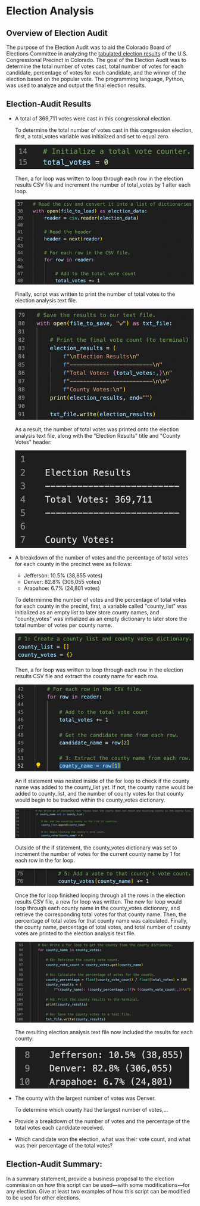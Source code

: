 # Election Analysis

## Overview of Election Audit
  
The purpose of the Election Audit was to aid the Colorado Board of Elections Committee in analyzing the [tabulated election results](https://github.com/fobordo/election-analysis/blob/bbee13297e47ac142ab7102fc71465b9ae1a6401/Resources/election_results.csv) of the U.S. Congressional Precinct in Colorado. The goal of the Election Audit was to determine the total number of votes cast, total number of votes for each candidate, percentage of votes for each candidate, and the winner of the election based on the popular vote. The programming language, Python, was used to analyze and output the final election results.

## Election-Audit Results

* A total of 369,711 votes were cast in this congressional election.
  
  To determine the total number of votes cast in this congression election, first, a total_votes variable was initialized and set to equal zero.
  
  ![Initialize Total Votes Variable](/Screenshots/TotalVotes_Initialize.png)
  
  Then, a for loop was written to loop through each row in the election results CSV file and increment the number of total_votes by 1 after each loop.
  
  ![Total Votes For Loop](/Screenshots/TotalVotes_ForLoop.png)

  Finally, script was written to print the number of total votes to the election analysis text file.
  
  ![Total Votes Results Script](/Screenshots/TotalVotes_Results.png)
  
  As a result, the number of total votes was printed onto the election analysis text file, along with the "Election Results" title and "County Votes" header:
  
  ![Total Votes Text File](/Screenshots/TotalVotes_TextFile.png)
  
* A breakdown of the number of votes and the percentage of total votes for each county in the precinct were as follows:
  * Jefferson: 10.5% (38,855 votes)
  * Denver: 82.8% (306,055 votes)
  * Arapahoe: 6.7% (24,801 votes)
  
  To determimne the number of votes and the percentage of total votes for each county in the precint, first, a variable called "county_list" was initialized as an     empty list to later store county names, and "county_votes" was initialized as an empty dictionary to later store the total number of votes per county name. 
  
  ![County Name List and County Votes Dictionary](/Screenshots/County_Initialize.png)
  
  Then, a for loop was written to loop through each row in the election results CSV file and extract the county name for each row.
  
  ![County Name Extraction](/Screenshots/County_NameExtraction.png)
  
  An if statement was nested inside of the for loop to check if the county name was added to the county_list yet. If not, the county name would be added to           county_list, and the number of county votes for that county would begin to be tracked within the county_votes dictionary.
  
  ![County List Creation and Begin Vote Tracking](/Screenshots/County_List.png)
  
  Outside of the if statement, the county_votes dictionary was set to increment the number of votes for the current county name by 1 for each row in the for loop.
  
  ![County Vote Counting](/Screenshots/County_Votes.png)
  
  Once the for loop finished looping through all the rows in the election results CSV file, a new for loop was written. The new for loop would loop through each county name in the county_votes dictionary, and retrieve the corresponding total votes for that county name. Then, the percentage of total votes for that county name was calculated. Finally, the county name, percentage of total votes, and total number of county votes are printed to the election analysis text file.
  
  ![County Results Script](/Screenshots/County_Results.png)
  
  The resulting election analysis text file now included the results for each county:
  
  ![County Results Text File](/Screenshots/County_TextFile.png)
  
* The county with the largest number of votes was Denver.
  
  To determine which county had the largest number of votes,...

* Provide a breakdown of the number of votes and the percentage of the total votes each candidate received.
* Which candidate won the election, what was their vote count, and what was their percentage of the total votes?

## Election-Audit Summary: 
  In a summary statement, provide a business proposal to the election commission on how this script can be used—with some modifications—for any election. Give at     least two examples of how this script can be modified to be used for other elections.
